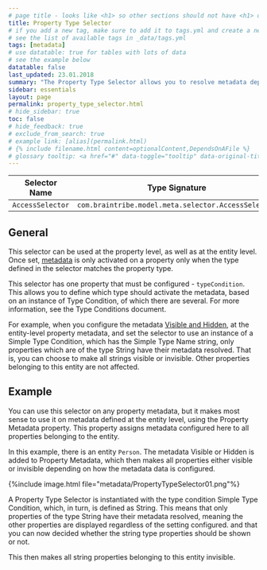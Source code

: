 ```yaml
---
# page title - looks like <h1> so other sections should not have <h1> or single-hash headings
title: Property Type Selector
# if you add a new tag, make sure to add it to tags.yml and create a new page in pages/tags
# see the list of available tags in _data/tags.yml
tags: [metadata]
# use datatable: true for tables with lots of data
# see the example below
datatable: false
last_updated: 23.01.2018
summary: "The Property Type Selector allows you to resolve metadata depending on the type of property (String, Date, Entity, etc)."
sidebar: essentials
layout: page
permalink: property_type_selector.html
# hide_sidebar: true
toc: false
# hide_feedback: true
# exclude_from_search: true
# example link: [alias](permalink.html)
# {% include filename.html content=optionalContent,DependsOnAFile %}
# glossary tooltip: <a href="#" data-toggle="tooltip" data-original-title="{{site.data.glossary.entity_type}}">entity types</a>
---
```


Selector Name  | Type Signature  
------- | -----------
`AccessSelector` | `com.braintribe.model.meta.selector.AccessSelector`

## General
This selector can be used at the property level, as well as at the entity level. Once set, <a href="#" data-toggle="tooltip" data-original-title="{{site.data.glossary.metadata}}">metadata</a> is only activated on a property only when the type defined in the selector matches the property type.

This selector has one property that must be configured - `typeCondition`. This allows you to define which type should activate the metadata, based on an instance of Type Condition, of which there are several. For more information, see the Type Conditions document.

For example, when you configure the metadata [Visible and Hidden](visible.html), at the entity-level property metadata, and set the selector to use an instance of a Simple Type Condition, which has the Simple Type Name string, only properties which are of the type String have their metadata resolved. That is, you can choose to make all strings visible or invisible. Other properties belonging to this entity are not affected.


## Example
You can use this selector on any property metadata, but it makes most sense to use it on metadata defined at the entity level, using the Property Metadata property. This property assigns metadata configured here to all properties belonging to the entity.

In this example, there is an entity `Person`. The metadata Visible or Hidden is added to Property Metadata, which then makes all properties either visible or invisible depending on how the metadata data is configured.

{%include image.html file="metadata/PropertyTypeSelector01.png"%}

A Property Type Selector is instantiated with the type condition Simple Type Condition, which, in turn, is defined as String. This means that only properties of the type String have their metadata resolved, meaning the other properties are displayed regardless of the setting configured. and that you can now decided whether the string type properties should be shown or not.

This then makes all string properties belonging to this entity invisible.

